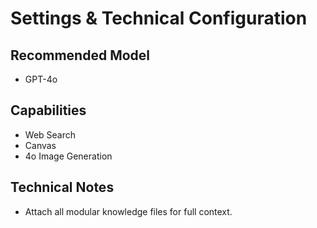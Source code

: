 # Settings & Technical Configuration

## Recommended Model

- GPT-4o

## Capabilities

- Web Search
- Canvas
- 4o Image Generation

## Technical Notes

- Attach all modular knowledge files for full context.
